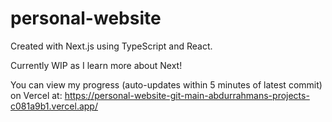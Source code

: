 # personal-website

Created with Next.js using TypeScript and React.

Currently WIP as I learn more about Next!

You can view my progress (auto-updates within 5 minutes of latest commit) on Vercel at:
https://personal-website-git-main-abdurrahmans-projects-c081a9b1.vercel.app/
